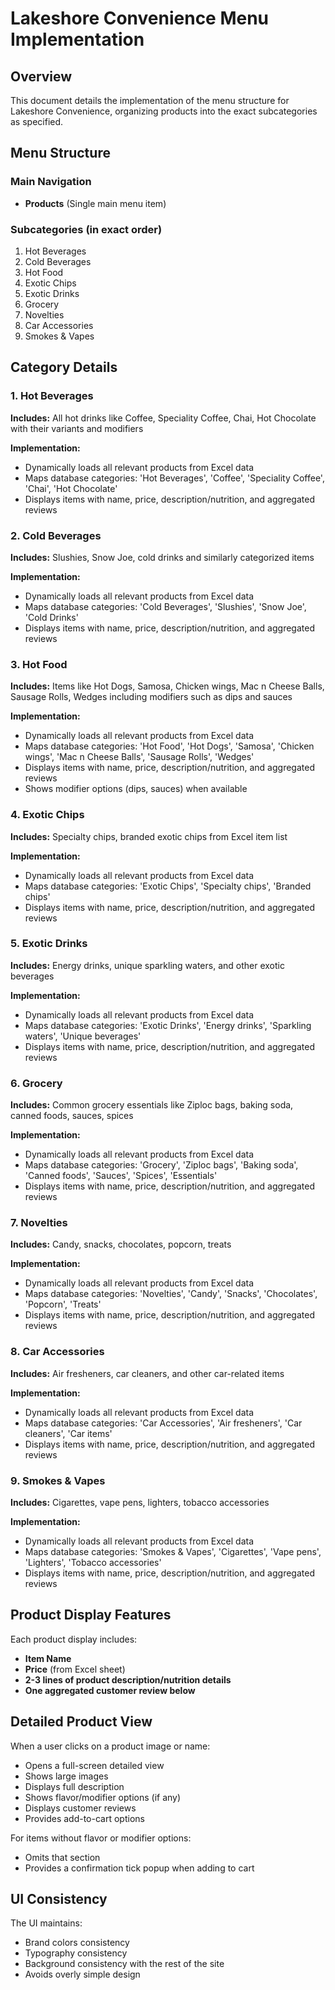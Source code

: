 # Lakeshore Convenience Menu Implementation

## Overview
This document details the implementation of the menu structure for Lakeshore Convenience, organizing products into the exact subcategories as specified.

## Menu Structure

### Main Navigation
- **Products** (Single main menu item)

### Subcategories (in exact order)
1. Hot Beverages
2. Cold Beverages
3. Hot Food
4. Exotic Chips
5. Exotic Drinks
6. Grocery
7. Novelties
8. Car Accessories
9. Smokes & Vapes

## Category Details

### 1. Hot Beverages
**Includes:** All hot drinks like Coffee, Speciality Coffee, Chai, Hot Chocolate with their variants and modifiers

**Implementation:**
- Dynamically loads all relevant products from Excel data
- Maps database categories: 'Hot Beverages', 'Coffee', 'Speciality Coffee', 'Chai', 'Hot Chocolate'
- Displays items with name, price, description/nutrition, and aggregated reviews

### 2. Cold Beverages
**Includes:** Slushies, Snow Joe, cold drinks and similarly categorized items

**Implementation:**
- Dynamically loads all relevant products from Excel data
- Maps database categories: 'Cold Beverages', 'Slushies', 'Snow Joe', 'Cold Drinks'
- Displays items with name, price, description/nutrition, and aggregated reviews

### 3. Hot Food
**Includes:** Items like Hot Dogs, Samosa, Chicken wings, Mac n Cheese Balls, Sausage Rolls, Wedges including modifiers such as dips and sauces

**Implementation:**
- Dynamically loads all relevant products from Excel data
- Maps database categories: 'Hot Food', 'Hot Dogs', 'Samosa', 'Chicken wings', 'Mac n Cheese Balls', 'Sausage Rolls', 'Wedges'
- Displays items with name, price, description/nutrition, and aggregated reviews
- Shows modifier options (dips, sauces) when available

### 4. Exotic Chips
**Includes:** Specialty chips, branded exotic chips from Excel item list

**Implementation:**
- Dynamically loads all relevant products from Excel data
- Maps database categories: 'Exotic Chips', 'Specialty chips', 'Branded chips'
- Displays items with name, price, description/nutrition, and aggregated reviews

### 5. Exotic Drinks
**Includes:** Energy drinks, unique sparkling waters, and other exotic beverages

**Implementation:**
- Dynamically loads all relevant products from Excel data
- Maps database categories: 'Exotic Drinks', 'Energy drinks', 'Sparkling waters', 'Unique beverages'
- Displays items with name, price, description/nutrition, and aggregated reviews

### 6. Grocery
**Includes:** Common grocery essentials like Ziploc bags, baking soda, canned foods, sauces, spices

**Implementation:**
- Dynamically loads all relevant products from Excel data
- Maps database categories: 'Grocery', 'Ziploc bags', 'Baking soda', 'Canned foods', 'Sauces', 'Spices', 'Essentials'
- Displays items with name, price, description/nutrition, and aggregated reviews

### 7. Novelties
**Includes:** Candy, snacks, chocolates, popcorn, treats

**Implementation:**
- Dynamically loads all relevant products from Excel data
- Maps database categories: 'Novelties', 'Candy', 'Snacks', 'Chocolates', 'Popcorn', 'Treats'
- Displays items with name, price, description/nutrition, and aggregated reviews

### 8. Car Accessories
**Includes:** Air fresheners, car cleaners, and other car-related items

**Implementation:**
- Dynamically loads all relevant products from Excel data
- Maps database categories: 'Car Accessories', 'Air fresheners', 'Car cleaners', 'Car items'
- Displays items with name, price, description/nutrition, and aggregated reviews

### 9. Smokes & Vapes
**Includes:** Cigarettes, vape pens, lighters, tobacco accessories

**Implementation:**
- Dynamically loads all relevant products from Excel data
- Maps database categories: 'Smokes & Vapes', 'Cigarettes', 'Vape pens', 'Lighters', 'Tobacco accessories'
- Displays items with name, price, description/nutrition, and aggregated reviews

## Product Display Features

Each product display includes:
- **Item Name**
- **Price** (from Excel sheet)
- **2-3 lines of product description/nutrition details**
- **One aggregated customer review below**

## Detailed Product View

When a user clicks on a product image or name:
- Opens a full-screen detailed view
- Shows large images
- Displays full description
- Shows flavor/modifier options (if any)
- Displays customer reviews
- Provides add-to-cart options

For items without flavor or modifier options:
- Omits that section
- Provides a confirmation tick popup when adding to cart

## UI Consistency

The UI maintains:
- Brand colors consistency
- Typography consistency
- Background consistency with the rest of the site
- Avoids overly simple design